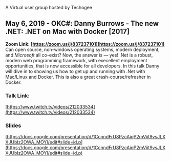 A Virtual user group hosted by Techogee

## May 6, 2019 - OKC#: Danny Burrows - The new .NET: .NET on Mac with Docker [2017]
**Zoom Link: [https://zoom.us/j/837237101](https://zoom.us/j/837237101)**
Can open source, non-windows operating systems, modern deployment, and *Microsoft* all co-exist? Now, the answer is — yes! .Net is a robust, modern web programming framework, with execellent employment opportunities, that is now accessible for all developers. In this talk Danny will dive in to showing us how to get up and running with .Net with Mac/Linux and Docker. This is also a great crash-course/refresher in Docker.

### Talk Link:
[https://www.twitch.tv/videos/212033534](https://www.twitch.tv/videos/212033534)

### Slides
[https://docs.google.com/presentation/d/1CcnndFrU8PzcAiqP2mViit9vsJLXXJUbIz2OWA_MOYI/edit#slide=id.p](https://docs.google.com/presentation/d/1CcnndFrU8PzcAiqP2mViit9vsJLXXJUbIz2OWA_MOYI/edit#slide=id.p)
